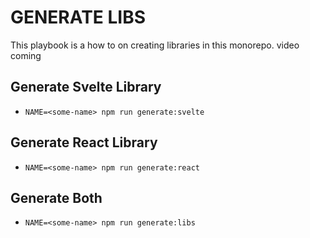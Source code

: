 # GENERATE LIBS

This playbook is a how to on creating libraries in this monorepo. video coming
## Generate Svelte Library

- `NAME=<some-name> npm run generate:svelte`

## Generate React Library

- `NAME=<some-name> npm run generate:react`

## Generate Both

- `NAME=<some-name> npm run generate:libs`
